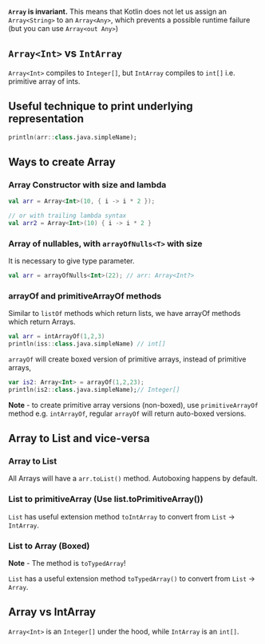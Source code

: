 

**`Array` is invariant.**
This means that Kotlin does not let us assign an `Array<String>` to an `Array<Any>`, which prevents a possible runtime failure (but you can use `Array<out Any>`)

## `Array<Int>` vs `IntArray`

`Array<Int>` compiles to `Integer[]`, but `IntArray` compiles to `int[]` i.e. primitive array of ints.

## Useful technique to print underlying representation

```kt
println(arr::class.java.simpleName);
```

## Ways to create Array

### Array Constructor with size and lambda

```kt
val arr = Array<Int>(10, { i -> i * 2 });

// or with trailing lambda syntax
val arr2 = Array<Int>(10) { i -> i * 2 }
```

### Array of nullables, with `arrayOfNulls<T>` with size

It is necessary to give type parameter.

```kt
val arr = arrayOfNulls<Int>(22); // arr: Array<Int?>
```

### arrayOf and primitiveArrayOf methods

Similar to `listOf` methods which return lists, we have arrayOf methods which return Arrays.

```kt
val arr = intArrayOf(1,2,3)
println(iss::class.java.simpleName) // int[]
```

`arrayOf` will create boxed version of primitive arrays, instead of primitive arrays, 
```kt
var is2: Array<Int> = arrayOf(1,2,23);
println(is2::class.java.simpleName);// Integer[]
```

**Note** - to create primitive array versions (non-boxed), use `primitiveArrayOf` method e.g. `intArrayOf`, regular `arrayOf` will return auto-boxed versions.

## Array to List and vice-versa

### Array to List

All Arrays will have a `arr.toList()` method. Autoboxing happens by default.

### List to primitiveArray (Use list.toPrimitiveArray())

`List` has useful extension method `toIntArray` to convert from `List` -> `IntArray`.

### List to Array (Boxed)

**Note** - The method is `toTypedArray`!

`List` has a useful extension method `toTypedArray()` to convert from `List` -> `Array`.

## Array<Int> vs IntArray

`Array<Int>` is an `Integer[]` under the hood, while `IntArray` is an `int[]`. 